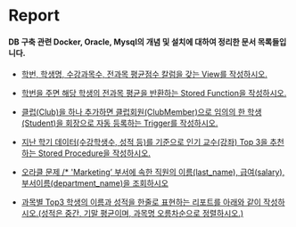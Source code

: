 # Report

#### DB 구축 관련 Docker, Oracle, Mysql의 개념 및 설치에 대하여 정리한 문서 목록들입니다.

  + [ 학번, 학생명, 수강과목수, 전과목 평균점수 칼럼을 갖는 View를 작성하시오.](https://github.com/Gouwon/Report/blob/master/181218_sql_test1.md
) 
  
  + [학번을 주면 해당 학생의 전과목 평균을 반환하는 Stored Function을 작성하시오.](https://github.com/Gouwon/Report/blob/master/181218_sql_test2.md) 
  
  + [클럽(Club)을 하나 추가하면 클럽회원(ClubMember)으로 임의의 한 학생(Student)을 회장으로 자동 등록하는 Trigger를 작성하시오.](https://github.com/Gouwon/Report/blob/master/181218_sql_test3.md) 
  
  + [지난 학기 데이터(수강학생수, 성적 등)를 기준으로 인기 교수(강좌) Top 3을 추천하는 Stored Procedure을 작성하시오.](https://github.com/Gouwon/Report/blob/master/181218_sql_test4.md) 
  
  + [오라클 문제 /* 'Marketing’ 부서에 속한 직원의 이름(last_name), 급여(salary), 부서이름(department_name)을 조회하시오](https://github.com/Gouwon/Report/blob/master/181218_sql_test5.md) 
  
  + [과목별 Top3 학생의 이름과 성적을 한줄로 표현하는 리포트를 아래와 같이 작성하시오.(성적은 중간, 기말 평균이며, 과목명 오름차순으로 정렬하시오.)](https://github.com/Gouwon/Report/blob/master/181218_sql_test6.md) 
